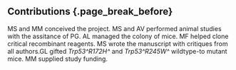 ## Contributions {.page_break_before}
MS and MM conceived the project. MS and AV performed animal studies with the assitance of PG. AL managed the colony of mice. MF helped clone critical recombinant reagents. MS wrote the manuscript with critiques from all authors.GL gifted _Trp53^R172H^_ and _Trp53^R245W^_ wildtype-to mutant mice. MM supplied study funding.